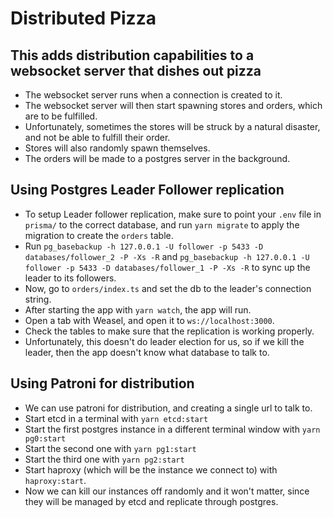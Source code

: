 # Distributed Pizza

## This adds distribution capabilities to a websocket server that dishes out pizza

- The websocket server runs when a connection is created to it.
- The websocket server will then start spawning stores and orders, which are to be fulfilled.
- Unfortunately, sometimes the stores will be struck by a natural disaster, and not be able to fulfill their order.
- Stores will also randomly spawn themselves.
- The orders will be made to a postgres server in the background.

## Using Postgres Leader Follower replication

- To setup Leader follower replication, make sure to point your `.env` file in `prisma/` to the correct database, and run `yarn migrate` to apply the migration to create the `orders` table.
- Run `pg_basebackup -h 127.0.0.1 -U follower -p 5433 -D databases/follower_2 -P -Xs -R` and `pg_basebackup -h 127.0.0.1 -U follower -p 5433 -D databases/follower_1 -P -Xs -R` to sync up the leader to its followers.
- Now, go to `orders/index.ts` and set the db to the leader's connection string.
- After starting the app with `yarn watch`, the app will run.
- Open a tab with Weasel, and open it to `ws://localhost:3000`.
- Check the tables to make sure that the replication is working properly.
- Unfortunately, this doesn't do leader election for us, so if we kill the leader, then the app doesn't know what database to talk to.

## Using Patroni for distribution

- We can use patroni for distribution, and creating a single url to talk to.
- Start etcd in a terminal with `yarn etcd:start`
- Start the first postgres instance in a different terminal window with `yarn pg0:start`
- Start the second one with `yarn pg1:start`
- Start the third one with `yarn pg2:start`
- Start haproxy (which will be the instance we connect to) with `haproxy:start`.
- Now we can kill our instances off randomly and it won't matter, since they will be managed by etcd and replicate through postgres.


